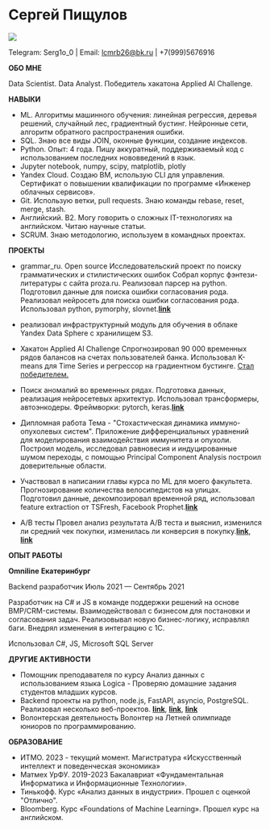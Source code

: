 # **Сергей Пищулов**
 ![](RackMultipart20231003-1-491e6_html_5152942990d04d7c.jpg)

Telegram: Serg1o\_0 | Email: [lcmrb26@bk.ru](mailto:lcmrb26@bk.ru) | +7(999)5676916

**ОБО МНЕ**

Data Scientist. Data Analyst. Победитель хакатона Applied AI Challenge.

**НАВЫКИ**

- ML. Алгоритмы машинного обучения: линейная регрессия, деревья решений, случайный лес, градиентный бустинг. Нейронные сети, алгоритм обратного распространения ошибки.
- SQL. Знаю все виды JOIN, оконные функции, создание индексов.
- Python. Опыт: 4 года. Пишу аккуратный, поддерживаемый код с использованием последних нововведений в язык.
- Jupyter notebook, numpy, scipy, matplotlib, plotly
- Yandex Cloud. Создаю ВМ, использую CLI для управления. Сертификат о повышении квалификации по программе «Инженер облачных сервисов».
- Git. Использую ветки, pull requests. Знаю команды rebase, reset, merge, stash.
- Английский. B2. Могу говорить о сложных IT-технологиях на английском. Читаю научные статьи.
- SCRUM. Знаю методологию, используем в командных проектах.

**ПРОЕКТЫ**

- grammar\_ru. Open source
 Исследовательский проект по поиску грамматических и стилистических ошибок
 Собрал корпус фэнтези-литературы с сайта proza.ru. Реализовал парсер на python.
 Подготовил данные для поиска ошибки согласования рода.
 Реализовал нейросеть для поиска ошибки согласования рода.
 Использовал python, pymorphy, slovnet.[**link**](https://github.com/okulovsky/grammar_ru)
 + реализовал инфраструктурный модуль для обучения в облаке Yandex Data Sphere с хранилищем S3.

- Хакатон Applied AI Challenge
 Спрогнозировал 90 000 временных рядов балансов на счетах пользователей банка.
 Использовал K-means для Time Series и регрессор на градиентном бустинге.
[Стал победителем.](https://vk.com/wall-173944682_733)

- Поиск аномалий во временных рядах.
 Подготовка данных, реализация нейросетевых архитектур. Использовал трансформеры, автоэнкодеры. Фреймворки: pytorch, keras.[**link**](https://github.com/dabdya/anomaly_detection)
- Дипломная работа
 Тема - "Стохастическая динамика иммуно-опухолевых систем".
 Приложение дифференциальных уравнений для моделирования взаимодействия иммунитета и опухоли. Построил модель, исследовал равновесия и индуцированные шумом переходы, с помощью Principal Component Analysis построил доверительные области.
- Участвовал в написании главы курса по ML для моего факультета.
 Прогнозирование количества велосипедистов на улицах. Подготовил данные, декомпозировал временной ряд, использовал feature extraction от TSFresh, Facebook Prophet.[**link**](https://nbviewer.org/github/SergeyPishchulov/ml2023/blob/main/06-ClusterTS/3_TS.ipynb)
- A/B тесты
 Провел анализ результата A/B теста и выяснил, изменился ли средний чек покупки, изменилась ли конверсия в покупку.[**link**](https://github.com/SergeyPishchulov/Analytics/blob/main/AB%20conversion/AB%20conversion%20by%20parameters.ipynb), [**link**](https://github.com/SergeyPishchulov/Analytics/blob/main/AB.%20average_purchase/avg_purchase_AB.ipynb)

**ОПЫТ РАБОТЫ**

**Omniline**  **Екатеринбург**

Backend разработчик Июль 2021 — Сентябрь 2021

Разработчик на C# и JS в команде поддержки решений на основе BMP/CRM-системы. Взаимодействовал с бизнесом для постановки и согласования задач. Реализовывал новую бизнес-логику, исправлял баги. Внедрял изменения в интеграцию с 1С.

Использовал C#, JS, Microsoft SQL Server

**ДРУГИЕ АКТИВНОСТИ**

- Помощник преподавателя по курсу Анализ данных с использованием языка Logica - Проверяю домашние задания студентов младших курсов.
- Backend проекты на python, node.js, FastAPI, asyncio, PostgreSQL.
 Реализовал несколько веб-проектов. [**link**](https://github.com/SergeyPishchulov/MixnetBot), [**link**](https://github.com/SergeyPishchulov/BookMarkReader), [**link**](https://github.com/dabdya/emkk)
- Волонтерская деятельность
 Волонтер на Летней олимпиаде юниоров по программированию.

**ОБРАЗОВАНИЕ**

- ИТМО. 2023 - текущий момент.
 Магистратура «Искусственный интеллект и поведенческая экономика»
- Матмех УрФУ. 2019-2023
 Бакалавриат «Фундаментальная Информатика и Информационные Технологии».
- Тинькофф. Курс «Анализ данных в индустрии». Прошел с оценкой "Отлично".
- Bloomberg. Курс «Foundations of Machine Learning». Прошел курс на английском.
